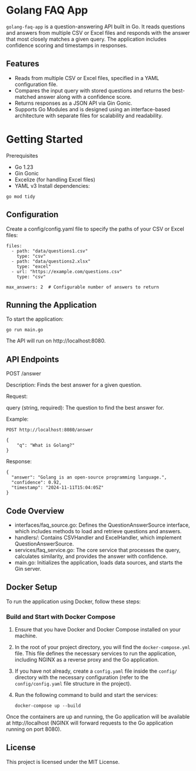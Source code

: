# Golang FAQ App

`golang-faq-app` is a question-answering API built in Go. It reads questions and answers from multiple CSV or Excel files and responds with the answer that most closely matches a given query. The application includes confidence scoring and timestamps in responses.

## Features

- Reads from multiple CSV or Excel files, specified in a YAML configuration file.
- Compares the input query with stored questions and returns the best-matched answer along with a confidence score.
- Returns responses as a JSON API via Gin Gonic.
- Supports Go Modules and is designed using an interface-based architecture with separate files for scalability and readability.

# Getting Started
Prerequisites
- Go 1.23
- Gin Gonic
- Excelize (for handling Excel files)
- YAML v3
Install dependencies:

```
go mod tidy
```
## Configuration
Create a config/config.yaml file to specify the paths of your CSV or Excel files:

```
files:
  - path: "data/questions1.csv"
    type: "csv"
  - path: "data/questions2.xlsx"
    type: "excel"
  - url: "https://example.com/questions.csv"
    type: "csv"

max_answers: 2  # Configurable number of answers to return
```

## Running the Application
To start the application:

```
go run main.go
```
The API will run on http://localhost:8080.

## API Endpoints
POST /answer

Description: Finds the best answer for a given question.

Request:

query (string, required): The question to find the best answer for.


Example:

```
POST http://localhost:8080/answer

{
	"q": "What is Golang?"
}
```

Response:


```
{
  "answer": "Golang is an open-source programming language.",
  "confidence": 0.92,
  "timestamp": "2024-11-11T15:04:05Z"
}
```

## Code Overview
- interfaces/faq_source.go: Defines the QuestionAnswerSource interface, which includes methods to load and retrieve questions and answers.
- handlers/: Contains CSVHandler and ExcelHandler, which implement QuestionAnswerSource.
- services/faq_service.go: The core service that processes the query, calculates similarity, and provides the answer with confidence.
- main.go: Initializes the application, loads data sources, and starts the Gin server.

## Docker Setup

To run the application using Docker, follow these steps:

### Build and Start with Docker Compose

1. Ensure that you have Docker and Docker Compose installed on your machine.

2. In the root of your project directory, you will find the `docker-compose.yml` file. This file defines the necessary services to run the application, including NGINX as a reverse proxy and the Go application.

3. If you have not already, create a `config.yaml` file inside the `config/` directory with the necessary configuration (refer to the `config/config.yaml` file structure in the project).

4. Run the following command to build and start the services:

   ```
   docker-compose up --build
   ```
Once the containers are up and running, the Go application will be available at http://localhost (NGINX will forward requests to the Go application running on port 8080).

## License
This project is licensed under the MIT License.
